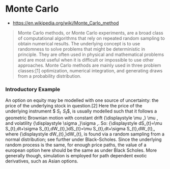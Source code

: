 # Monte Carlo
- https://en.wikipedia.org/wiki/Monte_Carlo_method

>Monte Carlo methods, or Monte Carlo experiments, 
are a broad class of computational algorithms that 
rely on repeated random sampling to obtain numerical
 results. The underlying concept is to use 
 randomness to solve problems that might be 
 deterministic in principle. They are often used 
 in physical and mathematical problems and are 
 most useful when it is difficult or impossible 
 to use other approaches. Monte Carlo methods are 
 mainly used in three problem classes:[1] 
 optimization, numerical integration, and 
 generating draws from a probability distribution.

### Introductory Example

An option on equity may be modelled with one 
source of uncertainty: the price of the underlying 
stock in question.[2] Here the price of the 
underlying instrument 
$${\displaystyle \ S_{t}\,}\ S_{t}\$$, is usually 
modelled such that it follows a geometric Brownian 
motion with constant drift 
{\displaystyle \mu \,} \mu \, and volatility 
{\displaystyle \sigma \,}\sigma \,. So: 
{\displaystyle dS_{t}=\mu S_{t}\,dt+\sigma S_{t}\,dW_{t}\,}dS_{t}=\mu S_{t}\,dt+\sigma 
S_{t}\,dW_{t}\,, where {\displaystyle dW_{t}\,}dW_{t}\, is 
found via a random sampling from a normal distribution; 
see further under Black–Scholes. Since the underlying 
random process is the same, for enough price paths, 
the value of a european option here should be the same 
as under Black Scholes. More generally though, simulation 
is employed for path dependent exotic derivatives, 
such as Asian options.